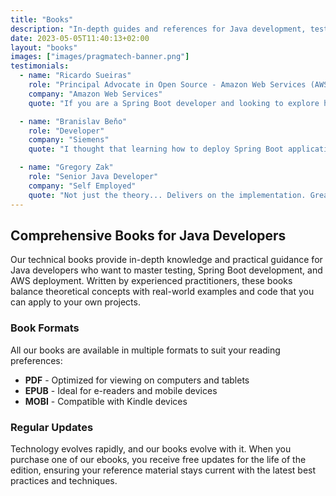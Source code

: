 ```yaml
---
title: "Books"
description: "In-depth guides and references for Java development, testing, and cloud deployment"
date: 2023-05-05T11:40:13+02:00
layout: "books"
images: ["images/pragmatech-banner.png"]
testimonials:
  - name: "Ricardo Sueiras"
    role: "Principal Advocate in Open Source - Amazon Web Services (AWS)"
    company: "Amazon Web Services"
    quote: "If you are a Spring Boot developer and looking to explore how to deploy your applications onto AWS, then you need to check out this book. The authors have put together a well thought out and easy to follow book that walks you through the typical use cases you will need. Perfect for beginners and an invaluable reference guide for those more experienced, they continue to add new content to this book and I cannot say enough great things about it."

  - name: "Branislav Beňo"
    role: "Developer"
    company: "Siemens"
    quote: "I thought that learning how to deploy Spring Boot application to the cloud, would require unbearable long time. But then came this book, and my worries vanished. On less than 500 pages, I found all I was looking for. From deployment preparation, through application connecting with required AWS services to deployment realization and application monitoring. And what is the best, all accompanied by useful code examples and access to related GitHub repository."

  - name: "Gregory Zak"
    role: "Senior Java Developer"
    company: "Self Employed"
    quote: "Not just the theory... Delivers on the implementation. Great book that easily blends the integration of the Spring Boot framework with Amazon’s AWS services, progressing from overview to deliverables. Excellent logical organization of the fundamental AWS services that a developer can easily learn and retain in a step-by-step manner"
---
```


## Comprehensive Books for Java Developers

Our technical books provide in-depth knowledge and practical guidance for Java developers who want to master testing, Spring Boot development, and AWS deployment. Written by experienced practitioners, these books balance theoretical concepts with real-world examples and code that you can apply to your own projects.

### Book Formats

All our books are available in multiple formats to suit your reading preferences:

- **PDF** - Optimized for viewing on computers and tablets
- **EPUB** - Ideal for e-readers and mobile devices
- **MOBI** - Compatible with Kindle devices

### Regular Updates

Technology evolves rapidly, and our books evolve with it. When you purchase one of our ebooks, you receive free updates for the life of the edition, ensuring your reference material stays current with the latest best practices and techniques.
